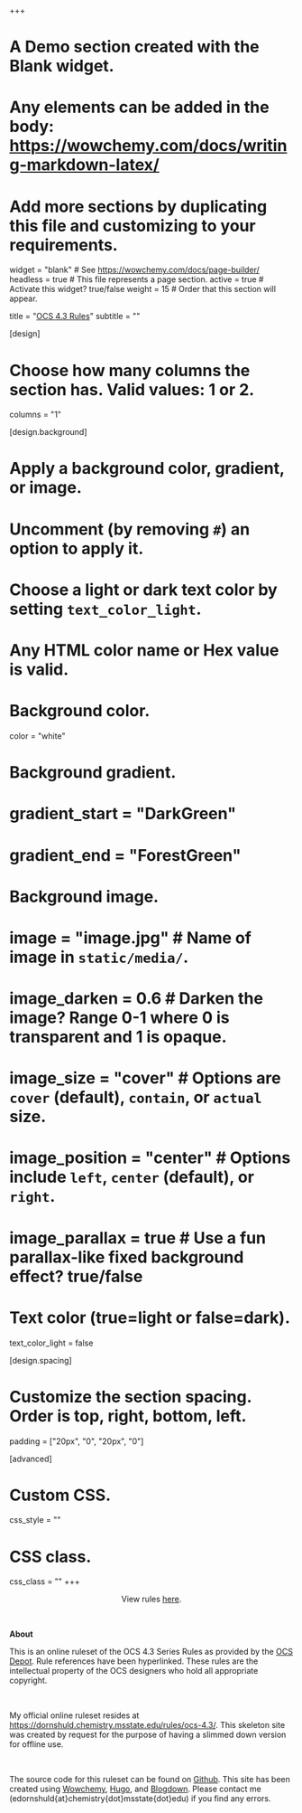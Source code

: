 +++
# A Demo section created with the Blank widget.
# Any elements can be added in the body: https://wowchemy.com/docs/writing-markdown-latex/
# Add more sections by duplicating this file and customizing to your requirements.

widget = "blank"  # See https://wowchemy.com/docs/page-builder/
headless = true  # This file represents a page section.
active = true  # Activate this widget? true/false
weight = 15  # Order that this section will appear.

title = "[OCS 4.3 Rules](rules/ocs-4.3/index.html)"
subtitle = ""

[design]
  # Choose how many columns the section has. Valid values: 1 or 2.
  columns = "1"

[design.background]
  # Apply a background color, gradient, or image.
  #   Uncomment (by removing `#`) an option to apply it.
  #   Choose a light or dark text color by setting `text_color_light`.
  #   Any HTML color name or Hex value is valid.

  # Background color.
   color = "white"
  
  # Background gradient.
  # gradient_start = "DarkGreen"
  # gradient_end = "ForestGreen"
  
  # Background image.
  # image = "image.jpg"  # Name of image in `static/media/`.
  # image_darken = 0.6  # Darken the image? Range 0-1 where 0 is transparent and 1 is opaque.
  # image_size = "cover"  #  Options are `cover` (default), `contain`, or `actual` size.
  # image_position = "center"  # Options include `left`, `center` (default), or `right`.
  # image_parallax = true  # Use a fun parallax-like fixed background effect? true/false
  
  # Text color (true=light or false=dark).
  text_color_light = false

[design.spacing]
  # Customize the section spacing. Order is top, right, bottom, left.
  padding = ["20px", "0", "20px", "0"]

[advanced]
 # Custom CSS. 
 css_style = ""
 
 # CSS class.
 css_class = ""
+++

<center>

View rules [here](rules/ocs-4.3/index.html).

</center>

<br>

**About**

This is an online ruleset of the OCS 4.3 Series Rules as provided by the [OCS Depot](http://www.ocsdepot.com/index.php/series-rules-charts-etc). Rule references have been hyperlinked.
These rules are the intellectual property of the OCS designers who hold all appropriate copyright.

<br>

My official online ruleset resides at https://dornshuld.chemistry.msstate.edu/rules/ocs-4.3/. This skeleton site was created by request for the purpose of
having a slimmed down version for offline use.

<br>

The source code for this ruleset can be found on [Github](https://github.com/edornshuld). 
This site has been created using [Wowchemy](https://wowchemy.com/), [Hugo](https://gohugo.io/), and [Blogdown](https://github.com/rstudio/blogdown).
Please contact me (edornshuld{at}chemistry{dot}msstate{dot}edu) if you find any errors.
